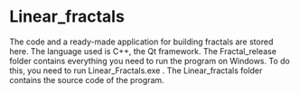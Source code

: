 # Linear_fractals
The code and a ready-made application for building fractals are stored here. The language used is C++, the Qt framework.
The Fractal_release folder contains everything you need to run the program on Windows. To do this, you need to run Linear_Fractals.exe . 
The Linear_fractals folder contains the source code of the program.
